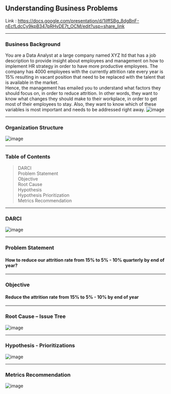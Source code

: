 ## Understanding Business Problems
Link : https://docs.google.com/presentation/d/1ilffSBg_8dgBnF-nEcfLdcCy9kpB347pRHvDE7t_OCM/edit?usp=share_link

----

### Business Background
You are a Data Analyst at a large company named XYZ ltd that has a job description to provide insight about employees and management on how to implement HR strategy in order to have more productive employees. The company has 4000 employees with the currently attrition rate every year is 15% resulting in vacant position that need to be replaced with the talent that is available in the market. </br>
Hence, the management has emailed you to understand what factors they should focus on, in order to reduce attrition. In other words, they want to know what changes they should make to their workplace, in order to get most of their employees to stay. Also, they want to know which of these variables is most important and needs to be addressed right away.
![image](https://user-images.githubusercontent.com/112692717/236172348-35c7a901-f0e7-495d-a3ea-87035a1556f9.png)

----

### Organization Structure

![image](https://user-images.githubusercontent.com/112692717/236172664-ab03f61f-0ca9-4e11-af8f-bd40551e7b0c.png)

----

### Table of Contents

> DARCI </br>
> Problem Statement</br>
> Objective</br>
> Root Cause</br>
> Hypothesis</br>
> Hypothesis Prioritization</br>
> Metrics Recommendation

----

### DARCI

![image](https://user-images.githubusercontent.com/112692717/236173491-a7e32ece-1bce-4938-a61a-fd807e401775.png)

----

### Problem Statement
#### How to reduce our attrition rate from 15% to 5% - 10% quarterly by end of year?

----

### Objective
#### Reduce the attrition rate from 15% to 5% - 10% by end of year

----

### Root Cause – Issue Tree

![image](https://user-images.githubusercontent.com/112692717/236173899-280a33e9-f498-4bab-82ff-9a5887d5fc07.png)

----

### Hypothesis - Prioritizations

![image](https://user-images.githubusercontent.com/112692717/236174190-4bef2d4d-9eaa-4e4a-8fc5-559c826328ea.png)

----

### Metrics Recommendation

![image](https://user-images.githubusercontent.com/112692717/236174328-d84bbde2-4167-4e5c-8bac-11e44dbddba9.png)
